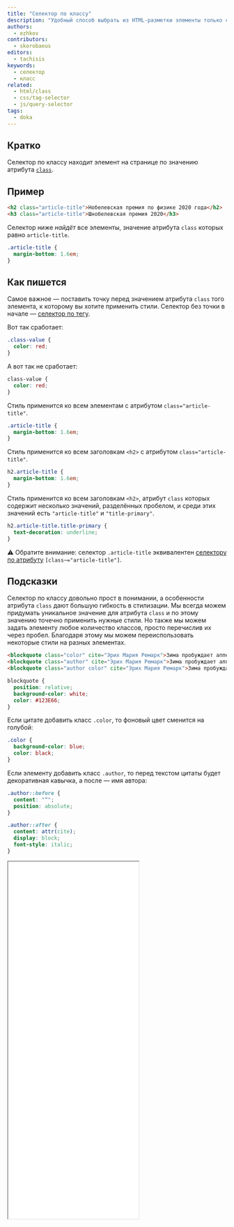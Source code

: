 ```yaml
---
title: "Селектор по классу"
description: "Удобный способ выбрать из HTML-разметки элементы только с нужным классом. И применить к ним стили."
authors:
  - ezhkov
contributors:
  - skorobaeus
editors:
  - tachisis
keywords:
  - селектор
  - класс
related:
  - html/class
  - css/tag-selector
  - js/query-selector
tags:
  - doka
---
```


## Кратко

Селектор по классу находит элемент на странице по значению атрибута [`class`](/html/class/).

## Пример

```html
<h2 class="article-title">Нобелевская премия по физике 2020 года</h2>
<h3 class="article-title">Шнобелевская премия 2020</h3>
```

Селектор ниже _найдёт_ все элементы, значение атрибута `class` которых равно `article-title`.

```css
.article-title {
  margin-bottom: 1.6em;
}
```

## Как пишется

Самое важное — поставить точку перед значением атрибута `class` того элемента, к которому вы хотите применить стили. Селектор без точки в начале — [селектор по тегу](/css/tag-selector/).

Вот так сработает:

```css
.class-value {
  color: red;
}
```

А вот так не сработает:

```css
class-value {
  color: red;
}
```

Стиль применится ко всем элементам с атрибутом `class="article-title"`.

```css
.article-title {
  margin-bottom: 1.6em;
}
```

Стиль применится ко всем заголовкам `<h2>` с атрибутом `class="article-title"`.

```css
h2.article-title {
  margin-bottom: 1.6em;
}
```

Стиль применится ко всем заголовкам `<h2>`, атрибут `class` которых содержит несколько значений, разделённых пробелом, и среди этих значений есть `"article-title"` и `"title-primary"`.

```css
h2.article-title.title-primary {
  text-decoration: underline;
}
```

<aside>

⚠️ Обратите внимание: селектор `.article-title` эквивалентен [селектору по атрибуту](/css/attribute-selector/) `[class~="article-title"]`.

</aside>

## Подсказки

Селектор по классу довольно прост в понимании, а особенности атрибута `class` дают большую гибкость в стилизации. Мы всегда можем придумать уникальное значение для атрибута `class` и по этому значению точечно применить нужные стили. Но также мы можем задать элементу любое количество классов, просто перечислив их через пробел. Благодаря этому мы можем переиспользовать некоторые стили на разных элементах.

```html
<blockquote class="color" cite="Эрих Мария Ремарк">Зима пробуждает аппетит...</blockquote>
<blockquote class="author" cite="Эрих Мария Ремарк">Зима пробуждает аппетит...</blockquote>
<blockquote class="author color" cite="Эрих Мария Ремарк">Зима пробуждает аппетит...</blockquote>
```

```css
blockquote {
  position: relative;
  background-color: white;
  color: #123E66;
}
```

Если цитате добавить класс `.color`, то фоновый цвет сменится на голубой:

```css
.color {
  background-color: blue;
  color: black;
}
```

Если элементу добавить класс `.author`, то перед текстом цитаты будет декоративная кавычка, а после — имя автора:

```css
.author::before {
  content: "“";
  position: absolute;
}

.author::after {
  content: attr(cite);
  display: block;
  font-style: italic;
}
```

<iframe title="Несколько классов" src="demos/several-classes/" height="820"></iframe>
